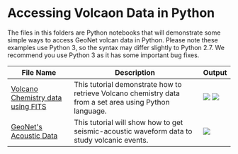 # Accessing Volcaon  Data in Python 

The files in this folders are Python notebooks that will demonstrate some simple ways to access GeoNet volcan data in Python. Please note these examples use Python 3, so the syntax may differ slightly to Python 2.7. We recommend you use Python 3 as it has some important bug fixes.


File Name                     | Description  | Output
----------------------------- | -------------|---------------------------------------
[Volcano Chemistry data using FITS](Python/Volcano_Chemistry_data_using_FITS_in_python.ipynb) | This tutorial demonstrate how to retrieve Volcano chemistry data from a set area using Python language.| <img src="Python/plot.png"> <img src="Python/sites.png">
[GeoNet's Acoustic Data](Python/GeoNet's_Acoustic_Data.ipynb)|This tutorial will show how to get seismic-acoustic waveform data to study volcanic events.|<img src="Python/accoustic.png">